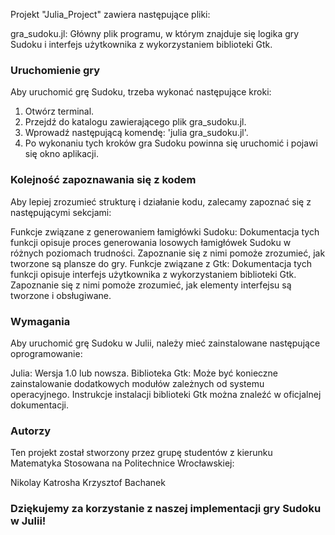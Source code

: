 Projekt "Julia_Project" zawiera następujące pliki:

gra_sudoku.jl: Główny plik programu, w którym znajduje się logika gry Sudoku i interfejs użytkownika z wykorzystaniem biblioteki Gtk.


### Uruchomienie gry
Aby uruchomić grę Sudoku, trzeba wykonać następujące kroki:

1. Otwórz terminal.
2. Przejdź do katalogu zawierającego plik gra_sudoku.jl.
3. Wprowadź następującą komendę: 'julia gra_sudoku.jl'.
4. Po wykonaniu tych kroków gra Sudoku powinna się uruchomić i pojawi się okno aplikacji.

### Kolejność zapoznawania się z kodem
Aby lepiej zrozumieć strukturę i działanie kodu, zalecamy zapoznać się z następującymi sekcjami:

Funkcje związane z generowaniem łamigłówki Sudoku: Dokumentacja tych funkcji opisuje proces generowania losowych łamigłówek Sudoku w różnych poziomach trudności. Zapoznanie się z nimi pomoże zrozumieć, jak tworzone są plansze do gry.
Funkcje związane z Gtk: Dokumentacja tych funkcji opisuje interfejs użytkownika z wykorzystaniem biblioteki Gtk. Zapoznanie się z nimi pomoże zrozumieć, jak elementy interfejsu są tworzone i obsługiwane.
### Wymagania
Aby uruchomić grę Sudoku w Julii, należy mieć zainstalowane następujące oprogramowanie:

Julia: Wersja 1.0 lub nowsza.
Biblioteka Gtk: Może być konieczne zainstalowanie dodatkowych modułów zależnych od systemu operacyjnego. Instrukcje instalacji biblioteki Gtk można znaleźć w oficjalnej dokumentacji.
### Autorzy
Ten projekt został stworzony przez grupę studentów z kierunku Matematyka Stosowana na Politechnice Wrocławskiej:

Nikolay Katrosha
Krzysztof Bachanek

### Dziękujemy za korzystanie z naszej implementacji gry Sudoku w Julii!

